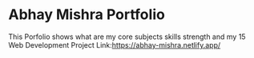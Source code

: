 # Abhay Mishra Portfolio

This Porfolio shows what are my core subjects skills strength and my 15 Web Development Project
Link:https://abhay-mishra.netlify.app/

